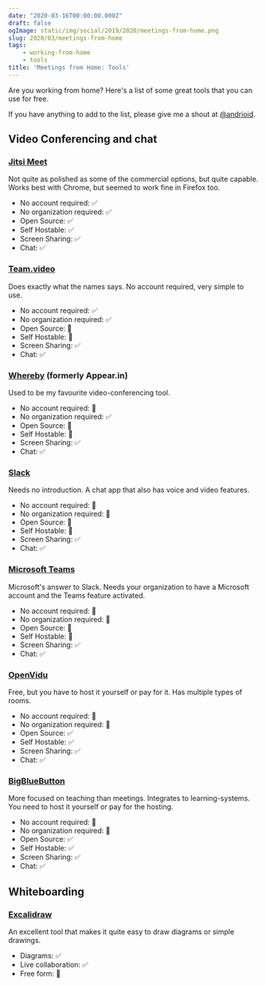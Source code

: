 ```yaml
---
date: "2020-03-16T00:00:00.000Z"
draft: false
ogImage: static/img/social/2019/2020/meetings-from-home.png
slug: 2020/03/meetings-from-home
tags:
    - working-from-home
    - tools
title: 'Meetings from Home: Tools'
---
```

Are you working from home? Here's a list of some great tools that you can use for free.

If you have anything to add to the list, please give me a shout at [@andrioid](https://twitter.com/andrioid).

## Video Conferencing and chat

### [Jitsi Meet](https://jitsi.org/jitsi-meet/)

Not quite as polished as some of the commercial options, but quite capable. Works best with Chrome, but seemed to work fine in Firefox too.

- No account required: ✅
- No organization required: ✅
- Open Source: ✅
- Self Hostable: ✅
- Screen Sharing: ✅
- Chat: ✅

### [Team.video](https://team.video)

Does exactly what the names says. No account required, very simple to use.

- No account required: ✅
- No organization required: ✅
- Open Source: 🚫
- Self Hostable: 🚫
- Screen Sharing: ✅
- Chat: ✅

### [Whereby](https://whereby.com) (formerly Appear.in)

Used to be my favourite video-conferencing tool.

- No account required: 🚫
- No organization required: ✅
- Open Source: 🚫
- Self Hostable: 🚫
- Screen Sharing: ✅
- Chat: ✅

### [Slack](https://slack.com)

Needs no introduction. A chat app that also has voice and video features.

- No account required: 🚫
- No organization required: 🚫
- Open Source: 🚫
- Self Hostable: 🚫
- Screen Sharing: ✅
- Chat: ✅

### [Microsoft Teams](https://teams.microsoft.com/start)

Microsoft's answer to Slack. Needs your organization to have a Microsoft account and the Teams feature activated.

- No account required: 🚫
- No organization required: 🚫
- Open Source: 🚫
- Self Hostable: 🚫
- Screen Sharing: ✅
- Chat: ✅

### [OpenVidu](https://openvidu.io)

Free, but you have to host it yourself or pay for it. Has multiple types of rooms.

- No account required: 🚫
- No organization required: 🚫
- Open Source: ✅
- Self Hostable: ✅
- Screen Sharing: ✅
- Chat: ✅

### [BigBlueButton](https://bigbluebutton.org/)

More focused on teaching than meetings. Integrates to learning-systems. You need to host it yourself or pay for the hosting.

- No account required: 🚫
- No organization required: 🚫
- Open Source: ✅
- Self Hostable: ✅
- Screen Sharing: ✅
- Chat: ✅

## Whiteboarding

### [Excalidraw](https://excalidraw.com)

An excellent tool that makes it quite easy to draw diagrams or simple drawings.

- Diagrams: ✅
- Live collaboration: ✅
- Free form: 🚫
